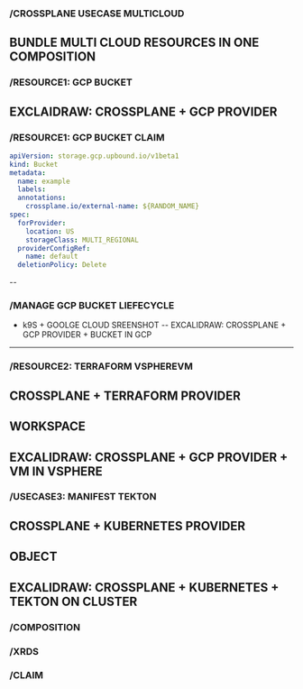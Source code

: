 ### /CROSSPLANE USECASE MULTICLOUD
BUNDLE MULTI CLOUD RESOURCES IN ONE COMPOSITION
--
### /RESOURCE1: GCP BUCKET
EXCLAIDRAW: CROSSPLANE + GCP PROVIDER
--
### /RESOURCE1: GCP BUCKET CLAIM
```yaml
apiVersion: storage.gcp.upbound.io/v1beta1
kind: Bucket
metadata:
  name: example
  labels:
  annotations:
    crossplane.io/external-name: ${RANDOM_NAME}
spec:
  forProvider:
    location: US
    storageClass: MULTI_REGIONAL
  providerConfigRef:
    name: default
  deletionPolicy: Delete
```
--
### /MANAGE GCP BUCKET LIEFECYCLE
* k9S + GOOLGE CLOUD SREENSHOT
--
EXCALIDRAW: CROSSPLANE + GCP PROVIDER + BUCKET IN GCP
---
### /RESOURCE2: TERRAFORM VSPHEREVM
CROSSPLANE + TERRAFORM PROVIDER
--
WORKSPACE
--
EXCALIDRAW: CROSSPLANE + GCP PROVIDER + VM IN VSPHERE
---
### /USECASE3: MANIFEST TEKTON
CROSSPLANE + KUBERNETES PROVIDER
--
OBJECT
--
EXCALIDRAW: CROSSPLANE + KUBERNETES + TEKTON ON CLUSTER
---
### /COMPOSITION
### /XRDS
### /CLAIM
